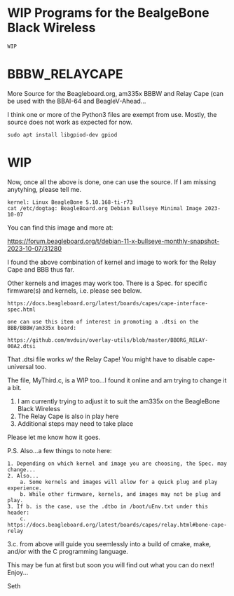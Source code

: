 # WIP Programs for the BealgeBone Black Wireless

` WIP `

# BBBW_RELAYCAPE
More Source for the Beagleboard.org, am335x BBBW and Relay Cape (can be used with the BBAI-64 and BeagleV-Ahead...

I think one or more of the Python3 files are exempt from use. Mostly, the source does not work as expected for now.

`sudo apt install libgpiod-dev gpiod`

# WIP

Now, once all the above is done, one can use the source. If I am missing anytyhing, please tell me.

```
kernel: Linux BeagleBone 5.10.168-ti-r73
cat /etc/dogtag: BeagleBoard.org Debian Bullseye Minimal Image 2023-10-07
```

You can find this image and more at:

https://forum.beagleboard.org/t/debian-11-x-bullseye-monthly-snapshot-2023-10-07/31280 

I found the above combination of kernel and image to work for the Relay Cape and BBB thus far.

Other kernels and images may work too. There is a Spec. for specific firmware(s) and kernels, i.e. please see below.

`https://docs.beagleboard.org/latest/boards/capes/cape-interface-spec.html`

```
one can use this item of interest in promoting a .dtsi on the BBB/BBBW/am335x board:

https://github.com/mvduin/overlay-utils/blob/master/BBORG_RELAY-00A2.dtsi
```

That .dtsi file works w/ the Relay Cape! You might have to disable cape-universal too.

The file, MyThird.c, is a WIP too...I found it online and am trying to change it a bit.

1. I am currently trying to adjust it to suit the am335x on the BeagleBone Black Wireless
2. The Relay Cape is also in play here
3. Additional steps may need to take place

Please let me know how it goes. 

P.S. Also...a few things to note here:

```
1. Depending on which kernel and image you are choosing, the Spec. may change...
2. Also...
	a. Some kernels and images will allow for a quick plug and play experience.
	b. While other firmware, kernels, and images may not be plug and play.
3. If b. is the case, use the .dtbo in /boot/uEnv.txt under this header:
	c. https://docs.beagleboard.org/latest/boards/capes/relay.html#bone-cape-relay
```

3.c. from above will guide you seemlessly into a build of cmake, make, and/or with the C programming language.

This may be fun at first but soon you will find out what you can do next! Enjoy...

Seth
